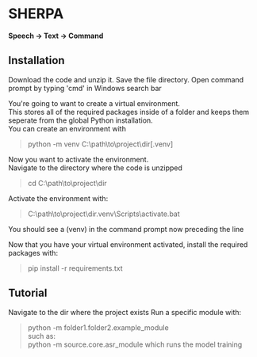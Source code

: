 # SHERPA
**Speech -> Text -> Command**

## Installation
Download the code and unzip it.
Save the file directory.
Open command prompt by typing 'cmd' in Windows search bar

You're going to want to create a virtual environment.  
This stores all of the required packages inside of a folder and keeps them seperate
from the global Python installation.  
You can create an environment with
> python -m venv C:\path\to\project\dir[\.venv]

Now you want to activate the environment.  
Navigate to the directory where the code is unzipped
> cd C:\path\to\project\dir

Activate the environment with:
> C:\path\to\project\dir\.venv\Scripts\activate.bat

You should see a (venv) in the command prompt now preceding the line

Now that you have your virtual environment activated, install the required packages with:
> pip install -r requirements.txt

## Tutorial
Navigate to the dir where the project exists
Run a specific module with:
> python -m folder1.folder2.example_module  
such as:  
> python -m source.core.asr_module
which runs the model training
